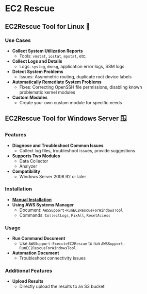 # EC2 Rescue

## EC2Rescue Tool for Linux 🐧

### Use Cases

- **Collect System Utilization Reports**
  - Tools: `vmstat`, `iostat`, `mpstat`, etc.
- **Collect Logs and Details**
  - Logs: `syslog`, `dmesg`, application error logs, SSM logs
- **Detect System Problems**
  - Issues: Asymmetric routing, duplicate root device labels
- **Automatically Remediate System Problems**
  - Fixes: Correcting OpenSSH file permissions, disabling known problematic kernel modules
- **Custom Modules**
  - Create your own custom module for specific needs

## EC2Rescue Tool for Windows Server 🪟

### Features

- **Diagnose and Troubleshoot Common Issues**
  - Collect log files, troubleshoot issues, provide suggestions
- **Supports Two Modules**
  - Data Collector
  - Analyzer
- **Compatibility**
  - Windows Server 2008 R2 or later

### Installation

- **[Manual Installation](https://docs.aws.amazon.com/AWSEC2/latest/UserGuide/Windows-Server-EC2Rescue.html)**
- **Using AWS Systems Manager**
  - Document: `AWSSupport-RunEC2RescueForWindowsTool`
  - Commands: `CollectLogs`, `FixAll`, `ResetAccess`

### Usage

- **Run Command Document**
  - Use `AWSSupport-ExecuteEC2Rescue` to run `AWSSupport-RunEC2RescueForWindowsTool`
- **Automation Document**
  - Troubleshoot connectivity issues

### Additional Features

- **Upload Results**
  - Directly upload the results to an S3 bucket
